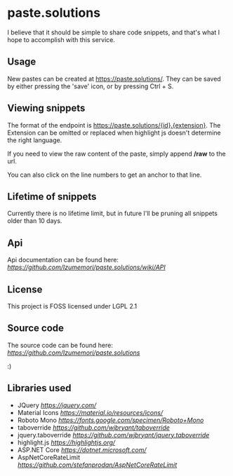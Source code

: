 ﻿# paste.solutions
I believe that it should be simple to share code snippets, and that's what I hope to accomplish with this service.

## Usage

New pastes can be created at https://paste.solutions/.
They can be saved by either pressing the 'save' icon, or by pressing Ctrl + S.

## Viewing snippets

The format of the endpoint is https://paste.solutions/{id}.{extension}.
The Extension can be omitted or replaced when highlight js doesn't determine the right language.

If you need to view the raw content of the paste, simply append **/raw** to the url. 

You can also click on the line numbers to get an anchor to that line.

## Lifetime of snippets

Currently there is no lifetime limit, but in future I'll be pruning all snippets older than 10 days.

## Api

Api documentation can be found here: _https://github.com/Izumemori/paste.solutions/wiki/API_

## License

This project is FOSS licensed under LGPL 2.1

## Source code

The source code can be found here: _https://github.com/Izumemori/paste.solutions_

:)

## Libraries used

 - JQuery _https://jquery.com/_
 - Material Icons _https://material.io/resources/icons/_  
 - Roboto Mono _https://fonts.google.com/specimen/Roboto+Mono_
 - taboverride _https://github.com/wjbryant/taboverride_
 - jquery.taboverride _https://github.com/wjbryant/jquery.taboverride_
 - highlight.js _https://highlightjs.org/_
 - ASP.NET Core _https://dotnet.microsoft.com/_
 - AspNetCoreRateLimit _https://github.com/stefanprodan/AspNetCoreRateLimit_